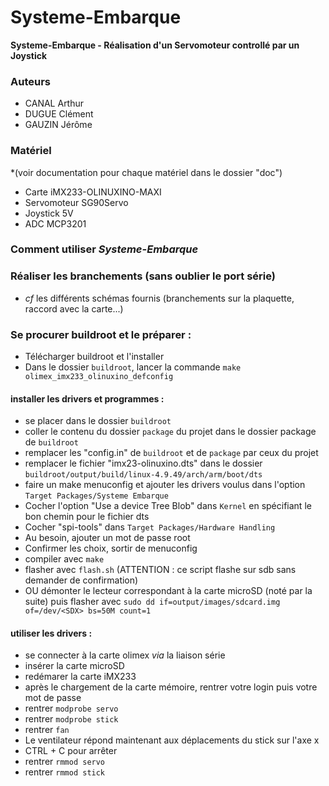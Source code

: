 # Systeme-Embarque

**Systeme-Embarque - Réalisation d'un Servomoteur controllé par un Joystick**

### Auteurs
 - CANAL Arthur
 - DUGUE Clément
 - GAUZIN Jérôme

### Matériel 
*(voir documentation pour chaque matériel dans le dossier "doc")
 - Carte iMX233-OLINUXINO-MAXI
 - Servomoteur SG90Servo
 - Joystick 5V
 - ADC MCP3201


### Comment utiliser *Systeme-Embarque*

### Réaliser les branchements (sans oublier le port série)
 - *cf* les différents schémas fournis (branchements sur la plaquette, raccord avec la carte...)

### Se procurer buildroot et le préparer :
 - Télécharger buildroot et l'installer
 - Dans le dossier `buildroot`, lancer la commande `make olimex_imx233_olinuxino_defconfig`

#### installer les drivers et programmes :
 - se placer dans le dossier `buildroot`
 - coller le contenu du dossier `package` du projet dans le dossier package de `buildroot`
 - remplacer les "config.in" de `buildroot` et de `package` par ceux du projet
 - remplacer le fichier "imx23-olinuxino.dts" dans le dossier `buildroot/output/build/linux-4.9.49/arch/arm/boot/dts`
 - faire un make menuconfig et ajouter les drivers voulus dans l'option `Target Packages/Systeme Embarque`
 - Cocher l'option "Use a device Tree Blob" dans `Kernel` en spécifiant le bon chemin pour le fichier dts
 - Cocher "spi-tools" dans `Target Packages/Hardware Handling`
 - Au besoin, ajouter un mot de passe root
 - Confirmer les choix, sortir de menuconfig
 - compiler avec `make`
 - flasher avec `flash.sh` (ATTENTION : ce script flashe sur sdb sans demander de confirmation)
 - OU démonter le lecteur correspondant à la carte microSD (noté <SDX> par la suite) puis flasher avec `sudo dd if=output/images/sdcard.img of=/dev/<SDX> bs=50M count=1`

#### utiliser les drivers :
 - se connecter à la carte olimex *via* la liaison série
 - insérer la carte microSD
 - redémarer la carte iMX233
 - après le chargement de la carte mémoire, rentrer votre login puis votre mot de passe
 - rentrer `modprobe servo`
 - rentrer `modprobe stick`
 - rentrer `fan`
 - Le ventilateur répond maintenant aux déplacements du stick sur l'axe x
 - CTRL + C pour arrêter
 - rentrer `rmmod servo`
 - rentrer `rmmod stick`

